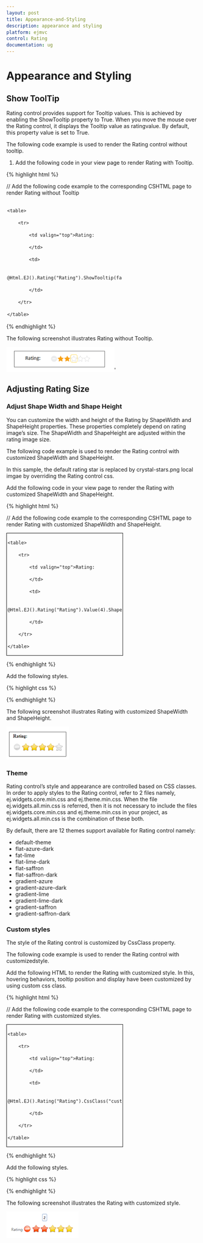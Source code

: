 ```yaml
---
layout: post
title: Appearance-and-Styling
description: appearance and styling
platform: ejmvc
control: Rating
documentation: ug
---
```


# Appearance and Styling

## Show ToolTip

Rating control provides support for Tooltip values. This is achieved by enabling the ShowTooltip property to True. When you move the mouse over the Rating control, it displays the Tooltip value as ratingvalue. By default, this property value is set to True.

The following code example is used to render the Rating control without tooltip.

1. Add the following code in your view page to render Rating with Tooltip.



{% highlight html %}

// Add the following code example to the corresponding CSHTML page to render Rating without Tooltip

<div id="container" style="width: 300px; padding: 2px">

    <table>

        <tr>

            <td valign="top">Rating:

            </td>

            <td>

                @Html.EJ().Rating("Rating").ShowTooltip(false)

            </td>

        </tr>           

    </table>

</div>
{% endhighlight %}




The following screenshot illustrates Rating without Tooltip.



![](Appearance-and-Styling_images/Appearance-and-Styling_img1.png)' 



## Adjusting Rating Size

### Adjust Shape Width and Shape Height

You can customize the width and height of the Rating by ShapeWidth and ShapeHeight properties. These properties completely depend on rating image’s size. The ShapeWidth and ShapeHeight are adjusted within the rating image size.

The following code example is used to render the Rating control with customized ShapeWidth and ShapeHeight.

In this sample, the default rating star is replaced by crystal-stars.png local imgae by overriding the Rating control css.

Add the following code in your view page to render the Rating with customized ShapeWidth and ShapeHeight.



{% highlight html %}

// Add the following code example to the corresponding CSHTML page to render Rating with customized ShapeWidth and ShapeHeight.



<div id="container" style="border: 1px solid black; width: 300px; padding: 2px">

    <table>

        <tr>

            <td valign="top">Rating:

            </td>

            <td>

                @Html.EJ().Rating("Rating").Value(4).ShapeWidth(29).ShapeHeight(29)

            </td>

        </tr>

    </table>

</div>


{% endhighlight %}


Add the following styles.



{% highlight css %}

<style type="text/css">

        .e-rating

{

    margin-top: -7px;

}



.e-rating.e-horizontal .e-shape-list, .e-rating.e-vertical .e-shape-list,

.e-rating.e-horizontal .e-shape, .e-rating.e-vertical .e-shape, .e-rating.e-horizontal .e-ul,.e-rating.e-vertical .e-ul,.e-rating.e-horizontal .e-reset, .e-rating.e-vertical .e-reset 

{

height:28px;width:28px;

background:url(images/crystal-stars.png) no-repeat;

}

   .e-rating.e-horizontal .e-reset, .e-rating.e-vertical .e-reset {

background-position: 0 42px;

margin-left: 2px;

}

   .e-rating.e-horizontal .e-shape-list

{

    background-position: 0 -56px;

}



       .e-rating .e-shape.inactive {

        background-position: 0 -56px;

    }



    .e-rating .e-shape.active {

        background-position: 0 -112px;

    }



    .e-rating .e-shape.selected {

        background-position: 0 -84px;

    }

</style>


{% endhighlight %}

The following screenshot illustrates Rating with customized ShapeWidth and ShapeHeight.



![](Appearance-and-Styling_images/Appearance-and-Styling_img2.png)



### Theme

Rating control’s style and appearance are controlled based on CSS classes. In order to apply styles to the Rating control, refer to 2 files namely, ej.widgets.core.min.css and ej.theme.min.css. When the file ej.widgets.all.min.css is referred, then it is not necessary to include the files ej.widgets.core.min.css and ej.theme.min.css in your project, as ej.widgets.all.min.css is the combination of these both. 

By default, there are 12 themes support available for Rating control namely:

* default-theme
* flat-azure-dark
* fat-lime
* flat-lime-dark
* flat-saffron
* flat-saffron-dark
* gradient-azure
* gradient-azure-dark
* gradient-lime
* gradient-lime-dark
* gradient-saffron
* gradient-saffron-dark

### Custom styles

The style of the Rating control is customized by CssClass property. 

The following code example is used to render the Rating control with customizedstyle.

Add the following HTML to render the Rating with customized style. In this, hovering behaviors, tooltip position and display have been customized by using custom css class.



{% highlight html %}

// Add the following code example to the corresponding CSHTML page to render Rating with customized styles.



<div id="container" style="border: 1px solid black; width: 300px; padding: 2px">

    <table>

        <tr>

            <td valign="top">Rating:

            </td>

            <td>

                @Html.EJ().Rating("Rating").CssClass("custom")

            </td>

        </tr>             

    </table>

</div>


{% endhighlight %}


Add the following styles.



{% highlight css %}

<style type="text/css">

    .customCss {

        margin-top: -7px;

    }



        .customCss.e-horizontal .e-shape-list, .e-rating.e-vertical .e-shape-list,

        .customCss.e-horizontal .e-shape, .e-rating.e-vertical .e-shape, .e-rating.e-horizontal .e-ul, .customCss.e-vertical .e-ul, .e-rating.e-horizontal .e-reset, .e-rating.e-vertical .e-reset {

            height: 28px;

            width: 28px;

            background: url(../../Content/ej/default-theme/images/crystal-stars.png) no-repeat repeat;

        }



        .customCss.e-horizontal .e-reset, .customCss.e-vertical .e-reset {

            background-position: -2px 113px;

            margin-left: 2px;

        }



        .customCss.e-horizontal .e-shape-list {

            background-position: 0 -56px;

        }



        .customCss.e-horizontal .e-reset:hover {

            background-position: 0 42px;

        }



        .customCss .e-shape.inactive {

            background-position: 0 -84px;

        }



        .customCss .e-shape.active {

            background-position: 0 -112px;

        }



        .customCss .e-shape.selected {

            background-position: 0 -84px;

        }



    .customCss.e-tooltip {

        background-color: white;

        border: 2px solid #b0c4de;

        color: black;

    }

</style>

{% endhighlight %}



The following screenshot illustrates the Rating with customized style.



![](Appearance-and-Styling_images/Appearance-and-Styling_img3.png)



